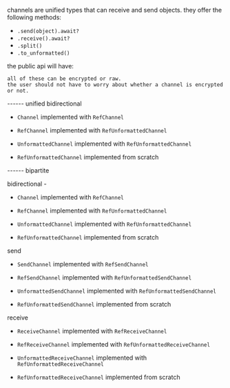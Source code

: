 
channels are unified types that can receive and send objects.
they offer the following methods:
- `.send(object).await?`
- `.receive().await?`
- `.split()`
- `.to_unformatted()`


the public api will have:

    all of these can be encrypted or raw.
    the user should not have to worry about whether a channel is encrypted or not.



------ unified
bidirectional

- `Channel` implemented with `RefChannel`
- `RefChannel` implemented with `RefUnformattedChannel`

- `UnformattedChannel` implemented with `RefUnformattedChannel`
- `RefUnformattedChannel` implemented from scratch

------  bipartite

bidirectional -
- `Channel` implemented with `RefChannel`
- `RefChannel` implemented with `RefUnformattedChannel`

- `UnformattedChannel` implemented with `RefUnformattedChannel`
- `RefUnformattedChannel` implemented from scratch

send

- `SendChannel` implemented with `RefSendChannel`
- `RefSendChannel`  implemented with `RefUnformattedSendChannel`

- `UnformattedSendChannel` implemented with `RefUnformattedSendChannel`
- `RefUnformattedSendChannel` implemented from scratch

receive

- `ReceiveChannel` implemented with `RefReceiveChannel`
- `RefReceiveChannel` implemented with `RefUnformattedReceiveChannel`

- `UnformattedReceiveChannel` implemented with `RefUnformattedReceiveChannel`
- `RefUnformattedReceiveChannel` implemented from scratch





